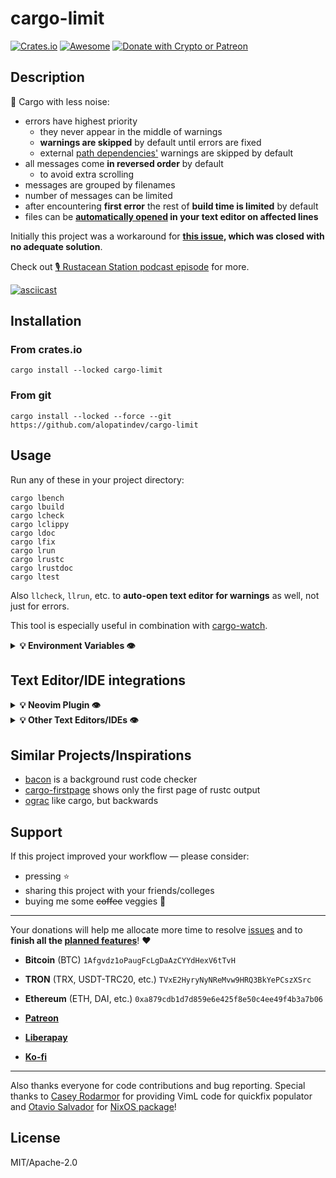 # cargo-limit
[![Crates.io](https://img.shields.io/crates/v/cargo-limit.svg)](https://crates.io/crates/cargo-limit)
[![Awesome](https://camo.githubusercontent.com/13c4e50d88df7178ae1882a203ed57b641674f94/68747470733a2f2f63646e2e7261776769742e636f6d2f73696e647265736f726875732f617765736f6d652f643733303566333864323966656437386661383536353265336136336531353464643865383832392f6d656469612f62616467652e737667)](https://github.com/rust-unofficial/awesome-rust#build-system)
[![Donate with Crypto or Patreon](https://img.shields.io/badge/♡_Donate-Crypto_or_Patreon-97ca00)](#Support)

## Description

🚀 Cargo with less noise:
- errors have highest priority
    - they never appear in the middle of warnings
    - **warnings are skipped** by default until errors are fixed
    - external [path dependencies'](https://doc.rust-lang.org/cargo/reference/specifying-dependencies.html#specifying-path-dependencies) warnings are skipped by default
- all messages come **in reversed order** by default
    - to avoid extra scrolling
- messages are grouped by filenames
- number of messages can be limited
- after encountering **first error** the rest of **build time is limited** by default
- files can be **[automatically opened](#text-editoride-integrations) in your text editor on affected lines**

Initially this project was a workaround for **[this issue](https://github.com/rust-lang/rust/issues/27189), which was closed with no adequate solution**.

Check out [🎙️  Rustacean Station podcast episode](https://rustacean-station.org/episode/alexander-lopatin/) for more.

[![asciicast](https://gist.github.com/alopatindev/2376b843dffef8d1a3af7ef44aef67be/raw/bfa15c2221cb5be128857068dd786374f9f6f186/cargo-limit-demo.svg)](https://asciinema.org/a/441673)

## Installation

### From crates.io
```
cargo install --locked cargo-limit
```

### From git
```
cargo install --locked --force --git https://github.com/alopatindev/cargo-limit
```

## Usage
Run any of these in your project directory:
```
cargo lbench
cargo lbuild
cargo lcheck
cargo lclippy
cargo ldoc
cargo lfix
cargo lrun
cargo lrustc
cargo lrustdoc
cargo ltest
```

Also `llcheck`, `llrun`, etc. to **auto-open text editor for warnings** as well, not just for errors.

This tool is especially useful in combination with [cargo-watch](https://crates.io/crates/cargo-watch).

<details>
<summary><b>💡 Environment Variables 👁️</b></summary>
<p>

### CARGO_MSG_LIMIT
- limit compiler messages number
- `0` means no limit, which is default

### CARGO_TIME_LIMIT
- `cargo` execution time limit in seconds after encountering first compiling error
- `1` is default
- `0` means no limit

### CARGO_ASC
- show compiler messages in ascending order
- `false` is default

### CARGO_FORCE_WARN
- show warnings even if errors still exist
- `false` is default

### CARGO_DEPS_WARN
- show external path dependencies' warnings
- `false` is default

### CARGO_EDITOR
- opens affected files in external app
    - see [neovim integration](#text-editoride-integrations)
- empty (`""`) means don't run external app
- `"_cargo-limit-open-in-nvim"` is default

</p>
</details>

## Text Editor/IDE integrations
<details>
<summary><b>💡 Neovim Plugin 👁️</b></summary>
<p>

Requires `nvim >= 0.7.0` and `git` to be installed.

This plugin is [LSP](https://microsoft.github.io/language-server-protocol/)-independent, **it will keep working even when [rust-analyzer](https://rust-analyzer.github.io/) fails**.

### Using **[vim-plug](https://github.com/junegunn/vim-plug#neovim):**
```viml
Plug 'alopatindev/cargo-limit', { 'do': 'cargo install cargo-limit' }
```

and run
```bash
nvim +PlugInstall +UpdateRemotePlugins +qa
```

### Using [lazy.nvim](https://github.com/folke/lazy.nvim)
```lua
{ 'alopatindev/cargo-limit', build = 'cargo install cargo-limit' },
```

and run
```bash
nvim --headless "+Lazy! sync" +qa
```

### [paq-nvim](https://github.com/savq/paq-nvim):
```lua
{ 'alopatindev/cargo-limit', build = ':!cargo install cargo-limit' },
```

and run
```bash
nvim +PaqSync +qa
```

### Using [packer.nvim](https://github.com/wbthomason/packer.nvim):
```lua
{ use 'alopatindev/cargo-limit', run = ':!cargo install cargo-limit' }
```

and run
```bash
nvim +PackerUpdate +qa
```

### Using [dein](https://github.com/Shougo/dein.vim):
```viml
call dein#add('alopatindev/cargo-limit', { 'rev': 'master', 'hook_post_update': '!cargo install cargo-limit' })
```

and run
```bash
nvim --cmd '!call dein#install()'
```

### Optionally: F2 to save, F2 again to jump to next affected line
```viml
function! SaveAllFilesOrOpenNextLocation()
  let l:all_files_are_saved = 1
  for i in getbufinfo({'bufmodified': 1})
    if i.name != ''
      let l:all_files_are_saved = 0
      break
    endif
  endfor

  if l:all_files_are_saved
    call g:CargoLimitOpenNextLocation()
  else
    execute 'wa'
  endif
endfunction

nmap <F2> :call SaveAllFilesOrOpenNextLocation()<cr>
vmap <F2> <esc>:call SaveAllFilesOrOpenNextLocation()<cr>v
imap <F2> <esc>:call SaveAllFilesOrOpenNextLocation()<cr>i
```

<details>
<summary><b>💡 Test the plugin! 👁️</b></summary>
<p>

1. Open two terminals (or tmux windows, etc.)
2. `cd your/project/directory` in both of them
3. Run `nvim` in one of them
4. Run `cargo lrun` in the other
5. In case of compiling errors `nvim` opens new or existing tabs with the files on affected lines and columns
6. Fix the error, save the file and `nvim` will jump to the next error location
7. `cargo llrun` (`cargo llcheck`, etc.) will open them in case of warnings as well.

</p>
</details>

<details>
<summary><b>⚠️ Known Limitations! 👁️</b></summary>
<p>

### 1. Auto-jumps work only if
- current **mode is normal**
- current buffer is either **empty or contains some existing and unmodified** (saved) file

This is by design, in order to **not disrupt** from active text editing or file navigation process.

### 2. Auto-jump on each file save is currently imprecise
- it may jump to a wrong line if it moved
- it may not jump at all, if the next affected line is supposed to be modified already

For precise jump please rerun `cargo ll{check,run,etc.}`.

### 3. Before running `nvim`: Current Directory should be Project (sub)directory
- that's required so **cargo-limit** could [figure out](https://github.com/alopatindev/cargo-limit/issues/30#issuecomment-1219793195) which exact `nvim` instance should be controlled
- only **first `nvim` instance** with current project (sub)directory will be **controlled by cargo-limit**.

</p>
</details>

## Customizations
Add a **custom open handler** to your `init.vim` if you want other Neovim behavior.

<details>
<summary><b>💡 See examples! 👁️</b></summary>
<p>

### Open Files in Buffers Instead of Tabs
```viml
function! g:CargoLimitOpen(editor_data)
  let l:current_file = resolve(expand('%:p'))
  if l:current_file != '' && !filereadable(l:current_file)
    return
  endif
  for location in reverse(a:editor_data.files)
    let l:path = fnameescape(location.path)
    if mode() == 'n' && &l:modified == 0
      execute 'edit ' . l:path
      call cursor((location.line), (location.column))
    else
      break
    endif
  endfor
endfunction
```

### Populate a QuickFix List
```viml
set errorformat =%f:%l:%c:%m

function! g:CargoLimitOpen(editor_data)
  let l:winnr = winnr()

  cgetexpr []
  for file in a:editor_data['files']
    caddexpr file['path'] . ':' . file['line'] . ':' . file['column'] . ':' . file['message']
  endfor

  if empty(a:editor_data['files'])
    cclose
  else
    copen
  endif

  if l:winnr !=# winnr()
    wincmd p
  endif
endfunction
```

</p>
</details>

</p>
</details>

<details>
<summary><b>💡 Other Text Editors/IDEs 👁️</b></summary>
<p>

**cargo-limit** can run external app/script and provide affected locations to stdin in the following JSON format:
```json
{
  "workspace_root": "/full/path/to/project",
  "files": [
    {
      "path": "/full/path/to/project/file.rs",
      "line": 4,
      "column": 1,
      "message": "unused import: `diagnostic::DiagnosticSpan`",
      "level": "warning"
    }
  ]
}
```

Theoretically this can be used for any text editor or IDE, especially if it supports client/server communication. To do that you need a **wrapper app/script** that parses the `files` and gives them to the text editor or IDE client.

<details>
<summary><b>💡 Example: Gedit! 👁️</b></summary>
<p>

1. Install [`jq`](https://stedolan.github.io/jq/download/)
2. Create `open-in-gedit.sh`:
```bash
#!/bin/bash

jq --raw-output '.files |= unique_by(.path) | .files[] | [
    "gedit",
    .path,
    "+" + (.line | tostring) + ":" + (.column | tostring),
    "&"
] | join(" ")' | bash
```
3. `chmod +x open-in-gedit.sh`
4. Set `CARGO_EDITOR=/path/to/open-in-gedit.sh` environment variable
5. Run `cargo lrun` in your project directory
6. In case of compiling errors `open-in-gedit.sh` will open files in `gedit` on affected lines and columns
7. `cargo llrun` (`cargo llcheck`, etc.) will open them in case of warnings as well.

</p>
</details>

</p>
</details>

## Similar Projects/Inspirations
- [bacon](https://github.com/Canop/bacon) is a background rust code checker
- [cargo-firstpage](https://github.com/cecton/cargo-firstpage) shows only the first page of rustc output
- [ograc](https://gitlab.com/lirnril/ograc) like cargo, but backwards

## Support
If this project improved your workflow — please consider:
- pressing ⭐
- sharing this project with your friends/colleges
- buying me some ~~coffee~~ veggies 🥕

---

Your donations will help me allocate more time to resolve [issues](https://github.com/alopatindev/cargo-limit/issues) and to **finish all the [planned features](https://github.com/alopatindev/cargo-limit/projects/1?fullscreen=true)**! ❤️

- **Bitcoin** (BTC) `1Afgvdz1oPaugFcLgDaAzCYYdHexV6tTvH`

- **TRON** (TRX, USDT-TRC20, etc.) `TVxE2HyryNyNReMvw9HRQ3BkYePCszXSrc`

- **Ethereum** (ETH, DAI, etc.) `0xa879cdb1d7d859e6e425f8e50c4ee49f4b3a7b06`

- **[Patreon](https://www.patreon.com/checkout/alopatindev/9785189)**

- **[Liberapay](https://liberapay.com/alopatindev)**

- **[Ko-fi](https://ko-fi.com/alopatindev)**

---

Also thanks everyone for code contributions and bug reporting. Special thanks to [Casey Rodarmor](https://github.com/casey) for providing VimL code for quickfix populator and [Otavio Salvador](https://github.com/otavio) for [NixOS package](https://search.nixos.org/packages?show=cargo-limit)!

## License
MIT/Apache-2.0

